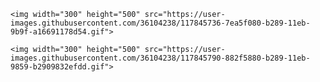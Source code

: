<p align="center">
  <p float="left">
    
    <img width="300" height="500" src="https://user-images.githubusercontent.com/36104238/117845736-7ea5f080-b289-11eb-9b9f-a16691178d54.gif">
    
    <img width="300" height="500" src="https://user-images.githubusercontent.com/36104238/117845790-882f5880-b289-11eb-9859-b2909832efdd.gif">
    
  </p>
</p>
